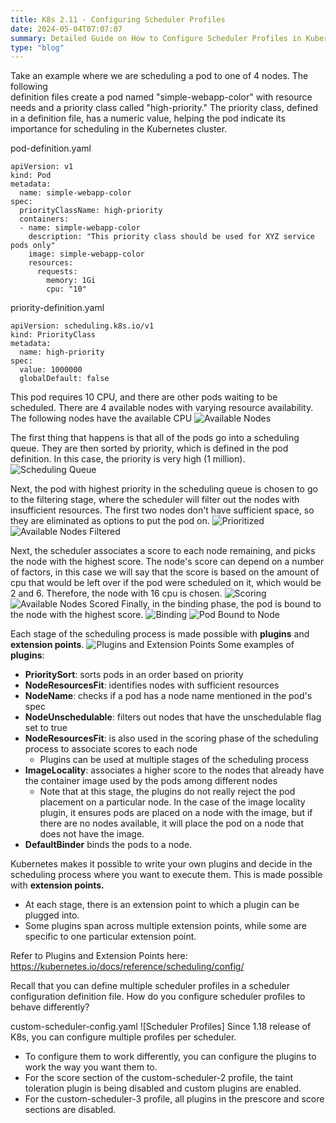 ```yaml
---
title: K8s 2.11 - Configuring Scheduler Profiles
date: 2024-05-04T07:07:07
summary: Detailed Guide on How to Configure Scheduler Profiles in Kubernetes
type: "blog"
---
```

Take an example where we are scheduling a pod to one of 4 nodes. The following   
definition files create a pod named "simple-webapp-color" with resource needs and a priority class called "high-priority." The priority class, defined in a definition file, has a numeric value, helping the pod indicate its importance for scheduling in the Kubernetes cluster.

pod-definition.yaml
```
apiVersion: v1
kind: Pod
metadata:
  name: simple-webapp-color
spec:
  priorityClassName: high-priority
  containers:
  - name: simple-webapp-color
    description: "This priority class should be used for XYZ service pods only"
    image: simple-webapp-color
    resources:
      requests:
        memory: 1Gi
        cpu: "10"
```

priority-definition.yaml
```
apiVersion: scheduling.k8s.io/v1
kind: PriorityClass
metadata:
  name: high-priority
spec:
  value: 1000000
  globalDefault: false
```

This pod requires 10 CPU, and there are other pods waiting to be scheduled. There are 4 available nodes with varying resource availability. The following nodes have the available CPU
![Available Nodes](/images/kubernetes/diagrams/2-11-1-configuring-scheduler-profiles.png)

The first thing that happens is that all of the pods go into a scheduling queue. They are then sorted by priority, which is defined in the pod definition. In this case, the priority is very high (1 million).
![Scheduling Queue](/images/kubernetes/diagrams/2-11-9-configuring-scheduler-profiles.png)

Next, the pod with highest priority in the scheduling queue is chosen to go to the filtering stage, where the scheduler will filter out the nodes with insufficient resources. The first two nodes don't have sufficient space, so they are eliminated as options to put the pod on.
![Prioritized](/images/kubernetes/diagrams/2-11-7-configuring-scheduler-profiles.png)
![Available Nodes Filtered](/images/kubernetes/diagrams/2-11-2-configuring-scheduler-profiles.png)

Next, the scheduler associates a score to each node remaining, and picks the node with the highest score. The node's score can depend on a number of factors, in this case we will say that the score is based on the amount of cpu that would be left over if the pod were scheduled on it, which would be 2 and 6. Therefore, the node with 16 cpu is chosen.
![Scoring](/images/kubernetes/diagrams/2-11-10-configuring-scheduler-profiles.png)
![Available Nodes Scored](/images/kubernetes/diagrams/2-11-3-configuring-scheduler-profiles.png)
Finally, in the binding phase, the pod is bound to the node with the highest score.
![Binding](/images/kubernetes/diagrams/2-11-4-configuring-scheduler-profiles.png)
![Pod Bound to Node](/images/kubernetes/diagrams/2-11-6-configuring-scheduler-profiles.png)

Each stage of the scheduling process is made possible with **plugins** and **extension points**.
![Plugins and Extension Points](/images/kubernetes/diagrams/2-11-5-configuring-scheduler-profiles.png)
Some examples of **plugins**:
  - **PrioritySort**: sorts pods in an order based on priority
  - **NodeResourcesFit**: identifies nodes with sufficient resources
  - **NodeName**: checks if a pod has a node name mentioned in the pod's spec
  - **NodeUnschedulable**: filters out nodes that have the unschedulable flag set to true
  - **NodeResourcesFit**: is also used in the scoring phase of the scheduling process to associate scores to each node
	- Plugins can be used at multiple stages of the scheduling process
- **ImageLocality**: associates a higher score to the nodes that already have the container image used by the pods among different nodes
	- Note that at this stage, the plugins do not really reject the pod placement on a particular node. In the case of the image locality plugin, it ensures pods are placed on a node with the image, but if there are no nodes available, it will place the pod on a node that does not have the image.
- **DefaultBinder** binds the pods to a node.

Kubernetes makes it possible to write your own plugins and decide in the scheduling process where you want to execute them. This is made possible with **extension points.**
- At each stage, there is an extension point to which a plugin can be plugged into.
- Some plugins span across multiple extension points, while some are specific to one particular extension point.

Refer to Plugins and Extension Points here:
https://kubernetes.io/docs/reference/scheduling/config/

Recall that you can define multiple scheduler profiles in a scheduler configuration definition file. How do you configure scheduler profiles to behave differently?

custom-scheduler-config.yaml
![Scheduler Profiles]
Since 1.18 release of K8s, you can configure multiple profiles per scheduler.
- To configure them to work differently, you can configure the plugins to work the way you want them to.
- For the score section of the custom-scheduler-2 profile, the taint toleration plugin is being disabled and custom plugins are enabled.
- For the custom-scheduler-3 profile, all plugins in the prescore and score sections are disabled.